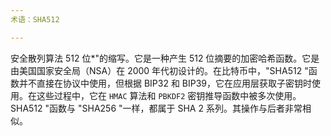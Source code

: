 ```yaml
---
术语：SHA512

---
```

安全散列算法 512 位*"的缩写。它是一种产生 512 位摘要的加密哈希函数。它是由美国国家安全局（NSA）在 2000 年代初设计的。在比特币中，"SHA512 "函数并不直接在协议中使用，但根据 BIP32 和 BIP39，它在应用层获取子密钥时使用。在这些过程中，它在 `HMAC` 算法和 `PBKDF2` 密钥推导函数中被多次使用。SHA512 "函数与 "SHA256 "一样，都属于 SHA 2 系列。其操作与后者非常相似。